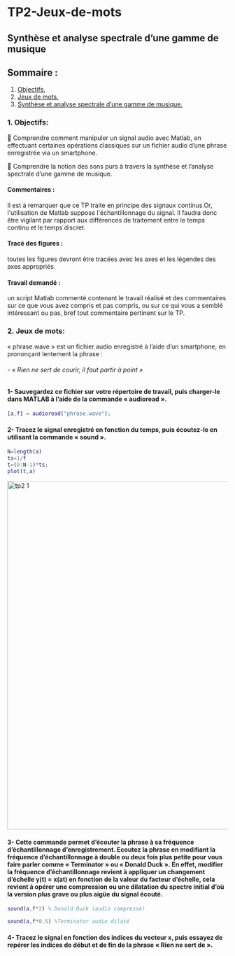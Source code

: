# TP2-Jeux-de-mots

## Synthèse et analyse spectrale d’une gamme de musique


<a name="retour"></a>
## Sommaire :
1. [ Objectifs. ](#objectif)
2. [ Jeux de mots.](#part1)
3. [ Synthèse et analyse spectrale d’une gamme de musique. ](#part2)

<a name="objectif"></a>
### **1. Objectifs:**

 Comprendre comment manipuler un signal audio avec Matlab, en effectuant certaines opérations classiques sur un fichier audio d’une phrase enregistrée via un smartphone.

 Comprendre la notion des sons purs à travers la synthèse et l’analyse spectrale d’une gamme de musique.

#### Commentaires :
Il est à remarquer que ce TP traite en principe des signaux continus.Or, l'utilisation de Matlab suppose l'échantillonnage du signal. Il faudra donc être vigilant par rapport aux différences de traitement entre le temps continu et le temps discret.

#### Tracé des figures :
toutes les figures devront être tracées avec les axes et les légendes des axes appropriés.

#### Travail demandé :
 un script Matlab commenté contenant le travail réalisé et des commentaires sur ce que vous avez compris et pas compris, ou sur ce qui vous a semblé intéressant ou pas, bref tout commentaire pertinent sur le TP.
 
 <a name="part1"></a>
### **2. Jeux de mots:**

« phrase.wave » est un fichier audio enregistré à l’aide d’un smartphone, en prononçant lentement la phrase :
###### - « Rien ne sert de courir, il faut partir à point »

####  **1- Sauvegardez ce fichier sur votre répertoire de travail, puis charger-le dans MATLAB à l’aide de la commande « audioread ».**

```matlab
[a,f] = audioread("phrase.wave");
```
####  **2- Tracez le signal enregistré en fonction du temps, puis écoutez-le en utilisant la commande « sound ».**

```matlab
N=length(a)
ts=1/f
t=(0:N-1)*ts;
plot(t,a)
```
<img width="797" alt="tp2 1" src="https://user-images.githubusercontent.com/93081417/211015126-3c67c6fb-d891-408c-89e7-b35c679b23b8.png">

####  **3- Cette commande permet d’écouter la phrase à sa fréquence d’échantillonnage d’enregistrement. Ecoutez la phrase en modifiant la fréquence d’échantillonnage à double ou deux fois plus petite pour vous faire parler comme « Terminator » ou « Donald Duck ». En effet, modifier la fréquence d’échantillonnage revient à appliquer un changement d’échelle y(t) = x(at) en fonction de la valeur du facteur d’échelle, cela revient à opérer une compression ou une dilatation du spectre initial d’où la version plus grave ou plus aigüe du signal écouté.**
```matlab
sound(a,f*2) % Donald Duck (audio compressé) 

sound(a,f*0.5) %Terminator audio dilaté
```
####  **4- Tracez le signal en fonction des indices du vecteur x, puis essayez de repérer les indices de début et de fin de la phrase « Rien ne sert de ».**
 
 
 
 
 
 

